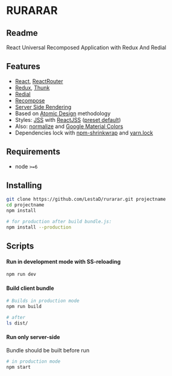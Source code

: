 # RURARAR

## Readme

React Universal Recomposed Application with Redux And Redial

## Features

- [React](https://github.com/facebook/react), [ReactRouter](https://github.com/ReactTraining/react-router)
- [Redux](https://github.com/reactjs/redux), [Thunk](https://github.com/gaearon/redux-thunk)
- [Redial](https://github.com/markdalgleish/redial)
- [Recompose](https://github.com/acdlite/recompose)
- [Server Side Rendering](src/server/render.js)
- Based on [Atomic Design](http://bradfrost.com/blog/post/atomic-web-design/) methodology
- Styles: [JSS](https://github.com/cssinjs/jss) with [ReactJSS](https://github.com/cssinjs/react-jss) ([preset default](https://github.com/cssinjs/jss-preset-default))
- Also: [normalize](src/styles/normalize.js) and [Google Material Colors](https://github.com/danlevan/google-material-color)
- Dependencies lock with [npm-shrinkwrap](npm-shrinkwrap.json) and [yarn.lock](yarn.lock)


## Requirements

- node `>=6`

## Installing

```bash
git clone https://github.com/LestaD/rurarar.git projectname
cd projectname
npm install

# for production after build bundle.js:
npm install --production
```

## Scripts

#### Run in development mode with SS-reloading

```bash
npm run dev
```

#### Build client bundle

```bash
# Builds in production mode
npm run build

# after
ls dist/
```

#### Run only server-side

Bundle should be built before run

```bash
# in production mode
npm start
```
